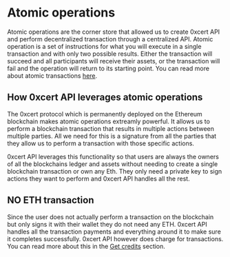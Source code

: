 # Atomic operations

Atomic operations are the corner store that allowed us to create 0xcert API and perform decentralized transaction through a centralized API. Atomic operation is a set of instructions for what you will execute in a single transaction and with only two possible results. Either the transaction will succeed and all participants will receive their assets, or the transaction will fail and the operation will return to its starting point. You can read more about atomic transactions [here](https://0xcert.org/news/dex-series-7-atomic-swaps).

## How 0xcert API leverages atomic operations

The 0xcert protocol which is permanently deployed on the Ethereum blockchain makes atomic operations extreamly powerful. It allows us to perform a blockchain transaction that results in multiple actions between multiple parties. All we need for this is a signature from all the parties that they allow us to perform a transaction with those specific actions.

0xcert API leverages this functionality so that users are always the owners of all the blockchains ledger and assets without needing to create a single blockchain transaction or own any Eth. They only need a private key to sign actions they want to perform and 0xcert API handles all the rest.

## NO ETH transaction

Since the user does not actually perform a transaction on the blockchain but only signs it with their wallet they do not need any ETH. 0xcert API handles all the transaction payments and everything around it to make sure it completes successfully. 0xcert API however does charge for transactions. You can read more about this in the [Get credits]() section.
